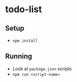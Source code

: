 # todo-list
## Setup
- `npm install`

## Running
- Look at `package.json` scripts
- `npm run <script-name>`